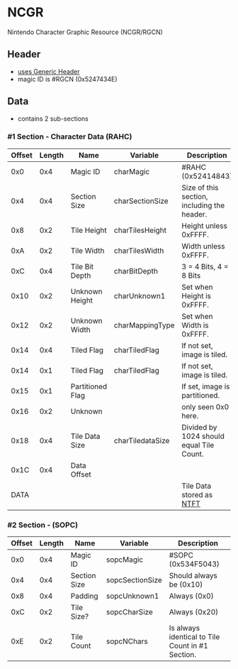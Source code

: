 # NCGR
Nintendo Character Graphic Resource (NCGR/RGCN)

## Header
- [uses Generic Header](/docs/files/nitro/subsections/Generic%20Header%20Format.md)
- magic ID is #RGCN (0x5247434E)

## Data
- contains 2 sub-sections

###  #1 Section - Character Data (RAHC)
| Offset | Length | Name             | Variable         | Description                                                       |
|--------|--------|------------------|------------------|-------------------------------------------------------------------|
| 0x0    | 0x4    | Magic ID         | charMagic        | #RAHC (0x52414843)                                                |
| 0x4    | 0x4    | Section Size     | charSectionSize  | Size of this section, including the header.                       |
| 0x8    | 0x2    | Tile Height      | charTilesHeight  | Height unless 0xFFFF.                                             |
| 0xA    | 0x2    | Tile Width       | charTilesWidth   | Width unless 0xFFFF.                                              |
| 0xC    | 0x4    | Tile Bit Depth   | charBitDepth     | 3 = 4 Bits, 4 = 8 Bits                                            |
| 0x10   | 0x2    | Unknown Height   | charUnknown1     | Set when Height is 0xFFFF.                                        |
| 0x12   | 0x2    | Unknown Width    | charMappingType  | Set when Width is 0xFFFF.                                         |
| 0x14   | 0x4    | Tiled Flag       | charTiledFlag    | If not set, image is tiled.                                       |
| 0x14   | 0x1    | Tiled Flag       | charTiledFlag    | If not set, image is tiled.                                       |
| 0x15   | 0x1    | Partitioned Flag |                  | If set, image is partitioned.                                     |
| 0x16   | 0x2    | Unknown          |                  | only seen 0x0 here.                                               |
| 0x18   | 0x4    | Tile Data Size   | charTiledataSize | Divided by 1024 should equal Tile Count.                          |
| 0x1C   | 0x4    | Data Offset      |                  |                                                                   |
| DATA   |        |                  |                  | Tile Data stored as [NTFT](/docs/files/nitro/subsections/NTFT.md) |

###  #2 Section - (SOPC)
| Offset | Length | Name         | Variable        | Description                                      |
|--------|--------|--------------|-----------------|--------------------------------------------------|
| 0x0    | 0x4    | Magic ID     | sopcMagic       | #SOPC (0x534F5043)                               |
| 0x4    | 0x4    | Section Size | sopcSectionSize | Should always be (0x10)                          |
| 0x8    | 0x4    | Padding      | sopcUnknown1    | Always (0x0)                                     |
| 0xC    | 0x2    | Tile Size?   | sopcCharSize    | Always (0x20)                                    |
| 0xE    | 0x2    | Tile Count   | sopcNChars      | Is always identical to Tile Count in #1 Section. |